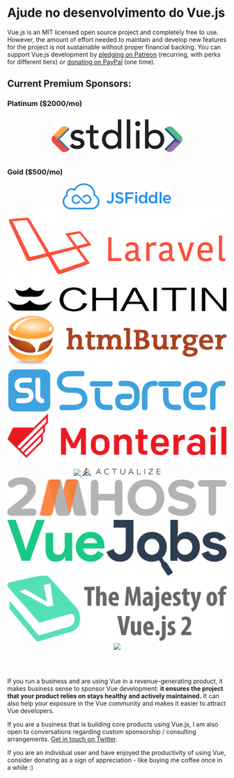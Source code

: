 # Ajude no desenvolvimento do Vue.js

Vue.js is an MIT licensed open source project and completely free to use.
However, the amount of effort needed to maintain and develop new features for the project is not sustainable without proper financial backing. You can support Vue.js development by [pledging on Patreon](https://www.patreon.com/evanyou) (recurring, with perks for different tiers) or [donating on PayPal](https://www.paypal.me/evanyou) (one time).

## Current Premium Sponsors:

### Platinum ($2000/mo)

<p style="text-align: center;">
  <a href="https://stdlib.com">
    <img style="width:300px" src="/images/stdlib.png">
  </a>
</p>

### Gold ($500/mo)

<p style="text-align: center; margin-top: 0; margin-bottom: 60px" class="sponsors-page">
  <a href="https://jsfiddle.net">
    <img src="/images/jsfiddle.png">
  </a><a href="https://laravel.com">
    <img src="/images/laravel.png">
  </a><a href="https://chaitin.cn">
    <img src="/images/chaitin.png">
  </a><a href="https://htmlburger.com" target="_blank">
    <img src="/images/htmlburger.png">
  </a><a href="https://starter.someline.com/" target="_blank">
    <img src="/images/someline.png">
  </a><a href="http://monterail.com/" target="_blank">
    <img src="/images/monterail.png">
  </a><a href="https://www.trisoft.ro/" target="_blank">
    <img src="/images/trisoft.png">
  </a><a href="http://actualize.co" target="_blank" style="width:180px">
    <img src="/images/actualize.png" style="width:180px">
  </a><a href="https://www.2mhost.com/" target="_blank">
    <img src="/images/2mhost.png">
  </a><a href="https://vuejobs.com/?ref=vuejs" target="_blank" style="position:relative;top:6px">
    <img src="/images/vuejobs.svg">
  </a><a href="https://leanpub.com/vuejs2" target="_blank">
    <img src="/images/tmvuejs2.png">
  </a><a href="https://fancygrid.com" target="_blank">
    <img src="https://fancygrid.com/logo/logo.png">
  </a>
</p>

If you run a business and are using Vue in a revenue-generating product, it makes business sense to sponsor Vue development: **it ensures the project that your product relies on stays healthy and actively maintained.** It can also help your exposure in the Vue community and makes it easier to attract Vue developers.

If you are a business that is building core products using Vue.js, I am also open to conversations regarding custom sponsorship / consulting arrangements. [Get in touch on Twitter](https://twitter.com/youyuxi).

If you are an individual user and have enjoyed the productivity of using Vue, consider donating as a sign of appreciation - like buying me coffee once in a while :)
